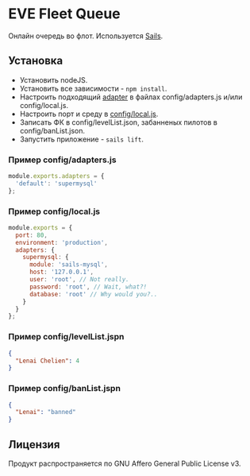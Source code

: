 # EVE Fleet Queue
Онлайн очередь во флот. Используется [Sails](http://sailsjs.org/).
## Установка
- Установить nodeJS.
- Установить все зависимости - `npm install`.
- Настроить подходящий [adapter](http://sailsjs.org/#!documentation/config.adapters) в файлах config/adapters.js и/или config/local.js.
- Настроить порт и среду в [config/local.js](http://sailsjs.org/#!documentation/config.local).
- Записать ФК в config/levelList.json, забанненых пилотов в config/banList.json.
- Запустить приложение - `sails lift`.

### Пример config/adapters.js
```js
module.exports.adapters = {
  'default': 'supermysql'
};
```
### Пример config/local.js
```js
module.exports = {
  port: 80,
  environment: 'production',
  adapters: {
    supermysql: {
      module: 'sails-mysql',
      host: '127.0.0.1',
      user: 'root', // Not really.
      password: 'root', // Wait, what?!
      database: 'root' // Why would you?..
    }
  }
};
```
### Пример config/levelList.jspn
```json
{
  "Lenai Chelien": 4
}
```
### Пример config/banList.jspn
```json
{
  "Lenai": "banned"
}
```
## Лицензия
Продукт распространяется по GNU Affero General Public License v3.

